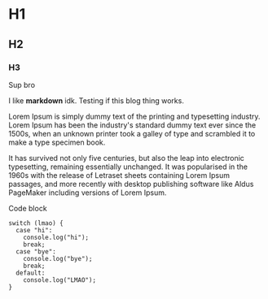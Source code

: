 # H1
## H2 
### H3
Sup bro

I like **markdown** idk. Testing if this blog thing works.

Lorem Ipsum is simply dummy text of the printing and typesetting industry. Lorem Ipsum has been the industry's standard dummy text ever since the 1500s, when an unknown printer took a galley of type and scrambled it to make a type specimen book. 

It has survived not only five centuries, but also the leap into electronic typesetting, remaining essentially unchanged. It was popularised in the 1960s with the release of Letraset sheets containing Lorem Ipsum passages, and more recently with desktop publishing software like Aldus PageMaker including versions of Lorem Ipsum.

Code block
```
switch (lmao) {
  case "hi":
    console.log("hi");
    break;
  case "bye":
    console.log("bye");
    break;
  default:
    console.log("LMAO");
}
```

